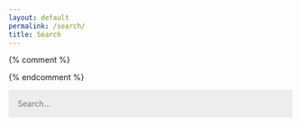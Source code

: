 ```yaml
---
layout: default
permalink: /search/
title: Search
---
```


{% comment %}
<style>
    #search-container {
        max-width: 100%;
    }

    input[type=text] {
        font-size: normal;
        outline: none;
        padding: 1rem;
        background: rgb(236, 237, 238);
        width: 100%;
        -webkit-appearance: none;
        font-family: inherit;
        font-size: 100%;
        border: none;
    }
    #results-container {
        margin: .5rem 0;
    }
</style>
{% endcomment %}

<!-- Html Elements for Search -->
<div id="search-container">
<input class="w-full p-4 bg-blue-100" type="text" id="search-input" placeholder="Search...">
<ol id="results-container"></ol>
</div>

<!-- Script pointing to search-script.js -->
<script src="/assets/js/search.js" type="text/javascript"></script>

<!-- Configuration -->
<script type="text/javascript">
SimpleJekyllSearch({
  searchInput: document.getElementById('search-input'),
  resultsContainer: document.getElementById('results-container'),
  json: '/search.json',
  searchResultTemplate: '<li class="m-2"><a href="{url}" title="{desc}">{title}</a></li>',
  noResultsText: 'No results found',
  limit: 10,
  fuzzy: false,
  exclude: ['Welcome']
})
</script>
